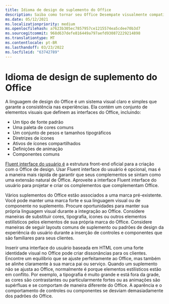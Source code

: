 ```yaml
---
title: Idioma de design de suplemento do Office
description: Saiba como tornar seu Office Desempate visualmente compatível com Office.
ms.date: 05/12/2021
ms.localizationpriority: medium
ms.openlocfilehash: a7623b305ec7857957ce1215574ea5cdee70b3d7
ms.sourcegitcommit: 968d637defe816449a797aefd930872229214898
ms.translationtype: MT
ms.contentlocale: pt-BR
ms.lasthandoff: 03/23/2022
ms.locfileid: "63742789"
---
```

# <a name="office-add-in-design-language"></a>Idioma de design de suplemento do Office

A linguagem de design do Office é um sistema visual claro e simples que garante a consistência nas experiências. Ela contém um conjunto de elementos visuais que definem as interfaces do Office, incluindo:

- Um tipo de fonte padrão
- Uma paleta de cores comuns
- Um conjunto de pesos e tamanhos tipográficos
- Diretrizes de ícones
- Ativos de ícones compartilhados
- Definições de animação
- Componentes comuns

[Fluent interface do usuário é](../design/add-in-design.md) a estrutura front-end oficial para a criação com o Office de design. Usar Fluent interface do usuário é opcional, mas é a maneira mais rápida de garantir que seus complementos se sintam como uma extensão natural de Office. Aproveite a interface Fluent interface do usuário para projetar e criar os complementos que complementam Office.

Vários suplementos do Office estão associados a uma marca pré-existente. Você pode manter uma marca forte e sua linguagem visual ou de componente no suplemento. Procure oportunidades para manter sua própria linguagem visual durante a integração ao Office. Considere maneiras de substituir cores, tipografia, ícones ou outros elementos estilísticos pelos elementos de sua própria marca do Office. Considere maneiras de seguir layouts comuns de suplemento ou padrões de design da experiência do usuário durante a inserção de controles e componentes que são familiares para seus clientes.

Inserir uma interface do usuário baseada em HTML com uma forte identidade visual no Office pode criar dissonâncias para os clientes. Encontre um equilíbrio que se ajuste perfeitamente ao Office, mas também se alinhe claramente à sua marca pai ou serviço. Quando um suplemento não se ajusta ao Office, normalmente é porque elementos estilísticos estão em conflito. Por exemplo, a tipografia é muito grande e está fora da grade, as cores são contrastantes ou particularmente fortes ou as animações são supérfluas e se comportam de maneira diferente do Office. A aparência e o comportamento de controles ou componentes se desviam demasiadamente dos padrões do Office.
